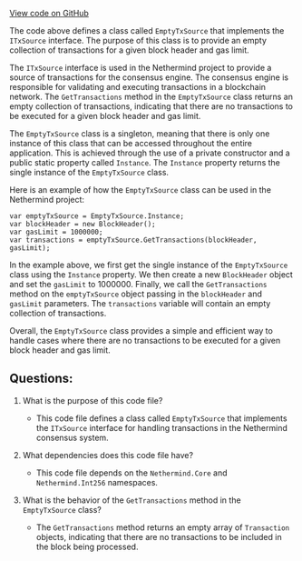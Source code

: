 [View code on GitHub](https://github.com/NethermindEth/nethermind/src/Nethermind/Nethermind.Consensus/Transactions/EmptyTxSource.cs)

The code above defines a class called `EmptyTxSource` that implements the `ITxSource` interface. The purpose of this class is to provide an empty collection of transactions for a given block header and gas limit. 

The `ITxSource` interface is used in the Nethermind project to provide a source of transactions for the consensus engine. The consensus engine is responsible for validating and executing transactions in a blockchain network. The `GetTransactions` method in the `EmptyTxSource` class returns an empty collection of transactions, indicating that there are no transactions to be executed for a given block header and gas limit.

The `EmptyTxSource` class is a singleton, meaning that there is only one instance of this class that can be accessed throughout the entire application. This is achieved through the use of a private constructor and a public static property called `Instance`. The `Instance` property returns the single instance of the `EmptyTxSource` class.

Here is an example of how the `EmptyTxSource` class can be used in the Nethermind project:

```
var emptyTxSource = EmptyTxSource.Instance;
var blockHeader = new BlockHeader();
var gasLimit = 1000000;
var transactions = emptyTxSource.GetTransactions(blockHeader, gasLimit);
```

In the example above, we first get the single instance of the `EmptyTxSource` class using the `Instance` property. We then create a new `BlockHeader` object and set the `gasLimit` to 1000000. Finally, we call the `GetTransactions` method on the `emptyTxSource` object passing in the `blockHeader` and `gasLimit` parameters. The `transactions` variable will contain an empty collection of transactions.

Overall, the `EmptyTxSource` class provides a simple and efficient way to handle cases where there are no transactions to be executed for a given block header and gas limit.
## Questions: 
 1. What is the purpose of this code file?
    - This code file defines a class called `EmptyTxSource` that implements the `ITxSource` interface for handling transactions in the Nethermind consensus system.

2. What dependencies does this code file have?
    - This code file depends on the `Nethermind.Core` and `Nethermind.Int256` namespaces.

3. What is the behavior of the `GetTransactions` method in the `EmptyTxSource` class?
    - The `GetTransactions` method returns an empty array of `Transaction` objects, indicating that there are no transactions to be included in the block being processed.